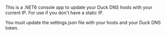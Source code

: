This is a .NET6 console app to update your Duck DNS hosts with your current IP. For use if you don't have a static IP.

You must update the settings.json file with your hosts and your Duck DNS token.
